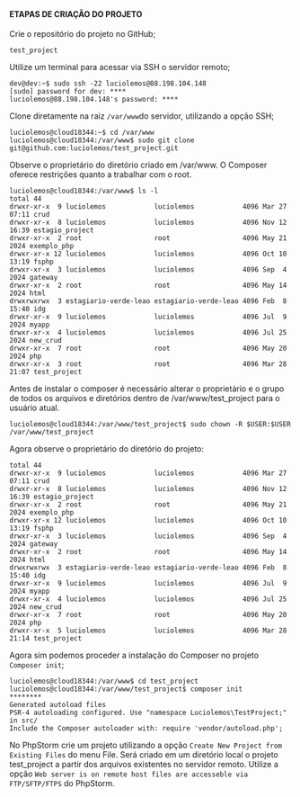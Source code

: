 <div>
<img src="https://img.shields.io/badge/Ubuntu-A34F26?style=for-the-badge&logo=ubuntu&logoColor=white" alt=""/>
<img src="https://img.shields.io/badge/PHP-C34F26?style=for-the-badge&logo=php&logoColor=white" alt=""/>
<img src="https://img.shields.io/badge/Markdown-E34F26?style=for-the-badge&logo=markdown&logoColor=white" alt=""/>
<img src="https://img.shields.io/badge/HTML5-E34F26?style=for-the-badge&logo=html5&logoColor=white" alt=""/>
<img src="https://img.shields.io/badge/CSS3-E34F26?style=for-the-badge&logo=css3&logoColor=white" alt=""/>	
<img src="https://img.shields.io/badge/MySQL-005C84?style=for-the-badge&logo=mysql&logoColor=white" alt=""/>
<img src="https://img.shields.io/badge/MariaDB-003545?style=for-the-badge&logo=mariadb&logoColor=white" alt=""/>
<img src="http://img.shields.io/badge/-PHPStorm-181717?style=for-the-badge&logo=phpstorm&logoColor=white" alt=""/>	
<img src="https://img.shields.io/badge/Debian-A81D33?style=for-the-badge&logo=debian&logoColor=white" alt=""/>	
<img src="https://img.shields.io/badge/Notion-000000?style=for-the-badge&logo=notion&logoColor=white" alt=""/>
<img src="https://img.shields.io/badge/R-276DC3?style=for-the-badge&logo=r&logoColor=white" alt=""/>
</div>
<div>
<img src="https://img.shields.io/badge/R-Studio-blue" alt=""/>
</div>

#### ETAPAS DE CRIAÇÃO DO PROJETO
Crie o repositório do projeto no GitHub;

    test_project
Utilize um terminal para acessar via SSH o servidor remoto;

    dev@dev:~$ sudo ssh -22 luciolemos@88.198.104.148
    [sudo] password for dev: ****
    luciolemos@88.198.104.148's password: ****
Clone diretamente na raiz `/var/www`do servidor, utilizando a opção SSH;
                
    luciolemos@cloud18344:~$ cd /var/www
    luciolemos@cloud18344:/var/www$ sudo git clone git@github.com:luciolemos/test_project.git
Observe o proprietário do diretório criado em /var/www. O Composer oferece restrições quanto a trabalhar com o root.

    luciolemos@cloud18344:/var/www$ ls -l
    total 44
    drwxr-xr-x  9 luciolemos            luciolemos            4096 Mar 27 07:11 crud
    drwxr-xr-x  8 luciolemos            luciolemos            4096 Nov 12 16:39 estagio_project
    drwxr-xr-x  2 root                  root                  4096 May 21  2024 exemplo_php
    drwxr-xr-x 12 luciolemos            luciolemos            4096 Oct 10 13:19 fsphp
    drwxr-xr-x  3 luciolemos            luciolemos            4096 Sep  4  2024 gateway
    drwxr-xr-x  2 root                  root                  4096 May 14  2024 html
    drwxrwxrwx  3 estagiario-verde-leao estagiario-verde-leao 4096 Feb  8 15:40 idg
    drwxr-xr-x  9 luciolemos            luciolemos            4096 Jul  9  2024 myapp
    drwxr-xr-x  4 luciolemos            luciolemos            4096 Jul 25  2024 new_crud
    drwxr-xr-x  7 root                  root                  4096 May 20  2024 php
    drwxr-xr-x  3 root                  root                  4096 Mar 28 21:07 test_project
Antes de instalar o composer é necessário alterar o proprietário e o grupo de todos os arquivos e diretórios dentro de /var/www/test_project para o usuário atual.

    luciolemos@cloud18344:/var/www/test_project$ sudo chown -R $USER:$USER /var/www/test_project
Agora observe o proprietário do diretório do projeto:

    total 44
    drwxr-xr-x  9 luciolemos            luciolemos            4096 Mar 27 07:11 crud
    drwxr-xr-x  8 luciolemos            luciolemos            4096 Nov 12 16:39 estagio_project
    drwxr-xr-x  2 root                  root                  4096 May 21  2024 exemplo_php
    drwxr-xr-x 12 luciolemos            luciolemos            4096 Oct 10 13:19 fsphp
    drwxr-xr-x  3 luciolemos            luciolemos            4096 Sep  4  2024 gateway
    drwxr-xr-x  2 root                  root                  4096 May 14  2024 html
    drwxrwxrwx  3 estagiario-verde-leao estagiario-verde-leao 4096 Feb  8 15:40 idg
    drwxr-xr-x  9 luciolemos            luciolemos            4096 Jul  9  2024 myapp
    drwxr-xr-x  4 luciolemos            luciolemos            4096 Jul 25  2024 new_crud
    drwxr-xr-x  7 root                  root                  4096 May 20  2024 php
    drwxr-xr-x  5 luciolemos            luciolemos            4096 Mar 28 21:14 test_project
Agora sim podemos proceder a instalação do Composer no projeto `Composer init`;

    luciolemos@cloud18344:/var/www$ cd test_project
    luciolemos@cloud18344:/var/www/test_project$ composer init
    ********
    Generated autoload files
    PSR-4 autoloading configured. Use "namespace Luciolemos\TestProject;" in src/
    Include the Composer autoloader with: require 'vendor/autoload.php';
No PhpStorm crie um projeto utilizando a opção `Create New Project from Existing Files` do menu File. Será criado em 
um diretório local o projeto test_project a partir dos arquivos existentes no servidor remoto. Utilize a opção `Web server
is on remote host files are accesseble via FTP/SFTP/FTPS` do PhpStorm.
